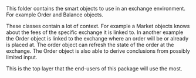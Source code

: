 This folder contains the smart objects to use in an exchange environment. For example Order and Balance objects.

These classes contain a lot of context. For example a Market objects knows about the fees of the specific exchange it is linked to.
In another example the Order object is linked to the exchange where an order will be or already is placed at. The order object
can refresh the state of the order at the exchange. The Order object is also able to derive conclusions from possibly limited input.

This is the top layer that the end-users of this package will use the most.
